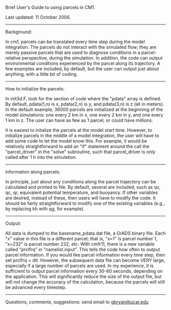 
Brief User's Guide to using parcels in CM1.

Last updated:  11 October 2006.

------------------------------------------------------------------------
Background:

In cm1, parcels can be translated every time step during the model
integration.  The parcels do not interact with the simulated flow;  they
are merely passive parcels that are used to diagnose conditions in a
parcel-relative perspective, during the simulation.  In addition, the
code can output environmental conditions experienced by the parcel along
its trajectory.  A few examples are included, by default, but the user
can output just about anything, with a little bit of coding.

------------------------------------------------------------------------
How to initialize the parcels:

In init3d.F, look for the section of code where the "pdata" array is
defined.  By default, pdata(1,n) is x, pdata(2,n) is y, and pdata(3,n)
is z (all in meters).  In the default example, 36000 parcels are
initialized at the beginning of the model simulations:  one every 2 km
in x, one every 2 km in y, and one every 1 km in z.  The user can have
as few as 1 parcel, or could have millions.

It is easiest to initalize the parcels at the model start time.  However,
to initialize parcels in the middle of a model integration, the user
will have to add some code to let the model know this.  For example, it
would be relatively straightforward to add an "if" statement around the
call the "parcel_driver" in the "solve" subroutine, such that
parcel_driver is only called after 1 h into the simulation.

------------------------------------------------------------------------
Information along parcels:

In principle, just about any conditions along the parcel trajectory can
be calculated and printed to file.  By default, several are included,
such as qv, qc, qr, equivalent potential temperature, and buoyancy.  If
other variables are desired, instead of these, then users will have to
modify the code.  It should be fairly straightforward to modify one of
the existing variables (e.g., by replacing kh with qg, for example).

------------------------------------------------------------------------
Output:

All data is dumped to the basename_pdata.dat file, a GrADS binary file.
Each "x" value in this file is a different parcel;  that is, "x=1" is
parcel number 1, "x=232" is parcel number 232, etc.  With cm1r11, there
is a new variable called "prclfrq" in "namelist.input".  This tells the
code how often to output parcel information.  If you would like parcel
information every time step, then set prclfrq = dtl.  However, the
subsequent data file can become VERY large, especially if a large number
of parcels are used.  In my experience, it is sufficient to output parcel
information every 30-60 seconds, depending on the application.  This will
significantly reduce the size of the output file, but will not change the
accuracy of the calculation, because the parcels will still be advanced
every timestep.


------------------------------------------------------------------------

Questions, comments, suggestions:  send email to gbryan@ucar.edu
